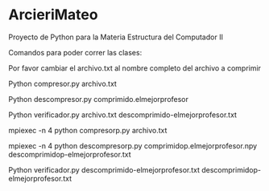 # ArcieriMateo
Proyecto de Python para la Materia Estructura del Computador II

Comandos para poder correr las clases:

Por favor cambiar el archivo.txt al nombre completo del archivo a comprimir

Python compresor.py archivo.txt 

Python descompresor.py comprimido.elmejorprofesor

Python verificador.py archivo.txt descomprimido-elmejorprofesor.txt

mpiexec -n 4 python compresorp.py archivo.txt

mpiexec -n 4 python descompresorp.py comprimidop.elmejorprofesor.npy descomprimidop-elmejorprofesor.txt

Python verificador.py descomprimido-elmejorprofesor.txt descomprimidop-elmejorprofesor.txt
